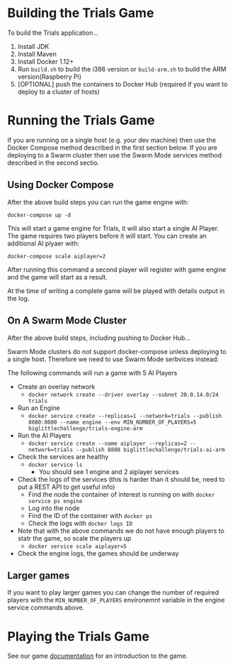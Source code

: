 # Building the Trials Game

To build the Trials application...

1. Install JDK
2. Install Maven
3. Install Docker 1.12+
4. Run `build.sh` to build the i386 version or `build-arm.sh` to build the ARM version(Raspberry Pi)
5. [OPTIONAL] push the containers to Docker Hub (required if you want to deploy to a cluster of hosts)

# Running the Trials Game

If you are running on a single host (e.g. your dev machine) then use
the Docker Compose method described in the first section below. If you
are deploying to a Swarm cluster then use the Swarm Mode services
method described in the second sectio.

## Using Docker Compose

After the above build steps you can run the game engine with:

`docker-compose up -d` 

This will start a game engine for Trials, it will also start a 
single AI Player. The game requires two players before it will 
start. You can create an additional AI plyaer with:

`docker-compose scale aiplayer=2`

After running this command a second player will register with 
game engine and the game will start as a result.

At the time of writing a complete game will be played with
details output in the log.

## On A Swarm Mode Cluster

After the above build steps, including pushing to Docker Hub...

Swarm Mode clusters do not support docker-compose unless deploying to
a single host. Therefore we need to use Swarm Mode serbvices instead:

The following commands will run a game with 5 AI Players

  * Create an overlay network
    * `docker network create --driver overlay --subnet 20.0.14.0/24 trials`
  * Run an Engine
    * `docker service create --replicas=1 --network=trials --publish 8080:8080 --name engine --env MIN_NUMBER_OF_PLAYERS=5 biglittlechallenge/trials-engine-arm`
  * Run the AI Players
    * `docker service create --name aiplayer --replicas=2 --network=trials --publish 8888 biglittlechallenge/trials-ai-arm`
  * Check the services are healthy
    * `docker service ls`
        * You should see 1 engine and 2 aiplayer services
  * Check the logs of the services (this is harder than it should be, need to put a REST API to get useful info)
    * Find the node the container of interest is running on with `docker service ps engine`
    * Log into the node
    * Find the ID of the container with `docker ps`
    * Check the logs with `docker logs ID`
  * Note that with the above commands we do not have enough players to statr the game, so scale the players up
    * `docker service scale aiplayer=5`
  * Check the engine logs, the games should be underway
  
## Larger games

If you want to play larger games you can change the number of
required players with the `MIN_NUMBER_OF_PLAYERS` environemnt
variable in the engine service commands above.

# Playing the Trials Game

See our game [documentation](intro.md) for an introduction 
to the game.